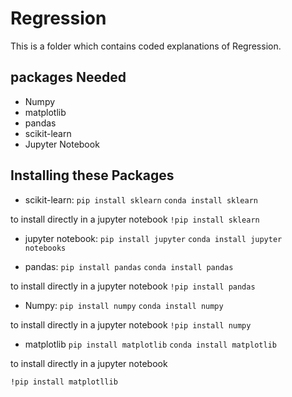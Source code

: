 # Regression
 This is a folder which contains coded explanations of Regression.

 ## packages Needed
 - Numpy
 - matplotlib
 - pandas
 - scikit-learn
 - Jupyter Notebook

 ## Installing these Packages
- scikit-learn:
 `pip install sklearn`
 `conda install sklearn`

 to install directly in a jupyter notebook
 `!pip install sklearn`

- jupyter notebook:
 `pip install jupyter`
`conda install jupyter notebooks`

- pandas:
`pip install pandas`
`conda install pandas`

to install directly in a jupyter notebook
`!pip install pandas`

- Numpy:
`pip install numpy`
`conda install numpy`

to install directly in a jupyter notebook
`!pip install numpy`

- matplotlib
`pip install matplotlib`
`conda install matplotlib`

to install directly in a jupyter notebook

`!pip install matplotllib`
